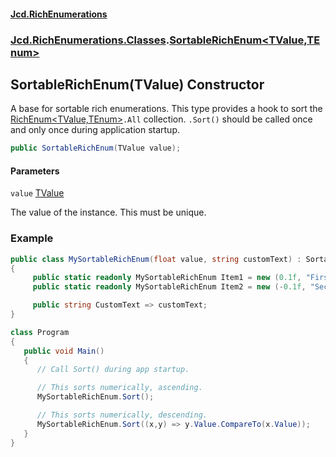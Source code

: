 #### [Jcd.RichEnumerations](index.md 'index')
### [Jcd.RichEnumerations.Classes](Jcd.RichEnumerations.Classes.md 'Jcd.RichEnumerations.Classes').[SortableRichEnum&lt;TValue,TEnum&gt;](SortableRichEnum_TValue,TEnum_.md 'Jcd.RichEnumerations.Classes.SortableRichEnum<TValue,TEnum>')

## SortableRichEnum(TValue) Constructor

A base for sortable rich enumerations. This type provides a hook to sort the [RichEnum&lt;TValue,TEnum&gt;](RichEnum_TValue,TEnum_.md 'Jcd.RichEnumerations.Classes.RichEnum<TValue,TEnum>')`.All` collection.
`.Sort()` should be called once and only once during application startup.

```csharp
public SortableRichEnum(TValue value);
```
#### Parameters

<a name='Jcd.RichEnumerations.Classes.SortableRichEnum_TValue,TEnum_.SortableRichEnum(TValue).value'></a>

`value` [TValue](SortableRichEnum_TValue,TEnum_.md#Jcd.RichEnumerations.Classes.SortableRichEnum_TValue,TEnum_.TValue 'Jcd.RichEnumerations.Classes.SortableRichEnum<TValue,TEnum>.TValue')

The value of the instance. This must be unique.

### Example

```csharp
public class MySortableRichEnum(float value, string customText) : SortableRichEnum<float,MySortableRichEnum>(value)
{
     public static readonly MySortableRichEnum Item1 = new (0.1f, "First Item");
     public static readonly MySortableRichEnum Item2 = new (-0.1f, "Second Item");

     public string CustomText => customText;
}

class Program
{
   public void Main()
   {
      // Call Sort() during app startup.

      // This sorts numerically, ascending.
      MySortableRichEnum.Sort();

      // This sorts numerically, descending.
      MySortableRichEnum.Sort((x,y) => y.Value.CompareTo(x.Value));
   }
}
```